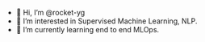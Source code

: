 - 👋 Hi, I’m @rocket-yg
- 👀 I’m interested in Supervised Machine Learning, NLP.
- 🌱 I’m currently learning end to end MLOps.


<!---
rocket-yg/rocket-yg is a ✨ special ✨ repository because its `README.md` (this file) appears on your GitHub profile.
You can click the Preview link to take a look at your changes.
--->
